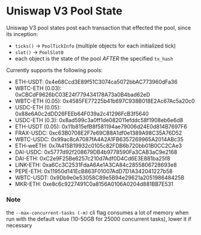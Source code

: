 # Uniswap V3 Pool State
Uniswap V3 pool states post each transaction that effected the pool, since its inception:
- `ticks()` -> `PoolTickInfo` (multiple objects for each initialized tick)
- `slot()` -> `PoolSlot0`
- each object is the state of the pool *AFTER* the specified `tx_hash`

Currently supports the following pools:
- ETH-USDT: 0x4e68Ccd3E89f51C3074ca5072bbAC773960dFa36
- WBTC-ETH (0.03): 0xCBCdF9626bC03E24f779434178A73a0B4bad62eD
- WBTC-ETH (0.05): 0x4585FE77225b41b697C938B018E2Ac67Ac5a20c0
- USDC-ETH (0.05): 0x88e6A0c2dDD26FEEb64F039a2c41296FcB3f5640
- USDC-ETH (0.3): 0x8ad599c3a0ff1de082011efddc58f1908eb6e6d8
- ETH-USDT (0.05): 0x11b815efB8f581194ae79006d24E0d814B7697F6
- FRAX-USDC: 0xc63B0708E2F7e69CB8A1df0e1389A98C35A76D52
- WBTC-USDC: 0x99ac8cA7087fA4A2A1FB6357269965A2014ABc35
- ETH-weETH: 0x7A415B19932c0105c82FDB6b720bb01B0CC2CAe3
- DAI-USDC: 0x5777d92f208679DB4b9778590Fa3CAB3aC9e2168
- DAI-ETH: 0xC2e9F25Be6257c210d7Adf0D4Cd6E3E881ba25f8
- LINK-ETH: 0xa6Cc3C2531FdaA6Ae1A3CA84c2855806728693e8
- PEPE-ETH: 0x11950d141EcB863F01007AdD7D1A342041227b58
- WBTC-USDT: 0x9Db9e0e53058C89e5B94e29621a205198648425B
- MKR-ETH: 0xe8c6c9227491C0a8156A0106A0204d881BB7E531


### Note
the `--max-concurrent-tasks (-m)` cli flag consumes a lot of memory when run with the default value (10-50GB for 25000 concurrent tasks), lower it if necessary